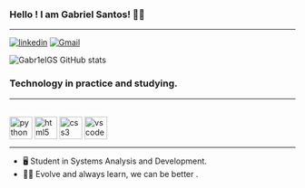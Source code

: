 ### Hello ! I am Gabriel Santos! 👋🏽
-------

[![linkedin](    https://img.shields.io/badge/LinkedIn-0077B5?style=for-the-badge&logo=linkedin&logoColor=white)](in/gabriel-guilherme-467587278)
[![Gmail](   https://img.shields.io/badge/Gmail-D14836?style=for-the-badge&logo=gmail&logoColor=white)](gabriel.guilherme.santos@mail.usf.edu.br)


![Gabr1elGS GitHub stats](https://github-readme-stats.vercel.app/api?username=Gabr1elGS&show_icons=true&theme=transparent)

### Technology in practice and studying.
--------------------------------
<div style="display: inline_block"><br/>
    <img align= "center" alt= "python" src= "https://static-00.iconduck.com/assets.00/python-icon-256x256-9529fzj3.png"width="40px"/>
    <img align= "center" alt= "html5" src= "https://user-images.githubusercontent.com/25181517/192158954-f88b5814-d510-4564-b285-dff7d6400dad.png"width="40px"/>
    <img align= "center" alt= "css3" src= "https://user-images.githubusercontent.com/25181517/183898674-75a4a1b1-f960-4ea9-abcb-637170a00a75.png" width="40"/>
    <img align= "center" alt= "vscode" src= "    https://user-images.githubusercontent.com/25181517/192108891-d86b6220-e232-423a-bf5f-90903e6887c3.png" width="40"/>
</div>

---

- 🖥️ Student in Systems Analysis and Development.
- 💪🏽 Evolve and always learn, we can be better .

